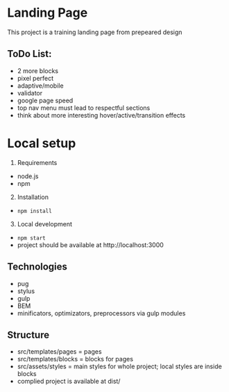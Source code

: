 # Landing Page

This project is a training landing page from prepeared design

## ToDo List:
- 2 more blocks
- pixel perfect
- adaptive/mobile
- validator
- google page speed
- top nav menu must lead to respectful sections
- think about more interesting hover/active/transition effects

# Local setup

1. Requirements

- node.js
- npm

2. Installation

- `npm install`

3. Local development

- `npm start`
- project should be available at http://localhost:3000

## Technologies

- pug
- stylus
- gulp
- BEM
- minificators, optimizators, preprocessors via gulp modules

## Structure

- src/templates/pages = pages
- src/templates/blocks = blocks for pages
- src/assets/styles = main styles for whole project; local styles are inside blocks
- complied project is available at dist/
